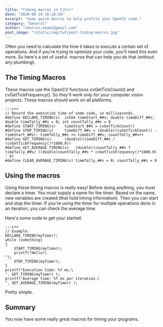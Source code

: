```yaml
---
title: "Timing macros in C/C++"
date: "2010-08-19 16:18:20"
excerpt: "Some quick macros to help profile your OpenCV code."
category: "General"
author: "shervin.emami@gmail.com"
post_image: "/static/img/tut/post-timing-macros.jpg"
---
```

Often you need to calculate the time it takes to execute a certain set of operations. And if you're trying to optimize your code, you'll need this even more. So here's a set of useful  macros that can help you do that (without any plumbing). 

## The Timing Macros

These macros use the OpenCV functions cvGetTickCount() and cvGetTickFrequency(). So they'll work only for your computer vision projects. These macros should work on all platforms. 
    
    :::c++
    // Record the execution time of some code, in milliseconds.
    #define DECLARE_TIMING(s)  int64 timeStart_##s; double timeDiff_##s; double timeTally_##s = 0; int countTally_##s = 0
    #define START_TIMING(s)    timeStart_##s = cvGetTickCount()
    #define STOP_TIMING(s) 	   timeDiff_##s = (double)(cvGetTickCount() - timeStart_##s); timeTally_##s += timeDiff_##s; countTally_##s++
    #define GET_TIMING(s) 	   (double)(timeDiff_##s / (cvGetTickFrequency()*1000.0))
    #define GET_AVERAGE_TIMING(s)   (double)(countTally_##s ? timeTally_##s/ ((double)countTally_##s * cvGetTickFrequency()*1000.0) : 0)
    #define CLEAR_AVERAGE_TIMING(s) timeTally_##s = 0; countTally_##s = 0

## Using the macros

Using these timing macros is really easy! Before doing anything, you must declare a timer. You must supply a name for the timer. Based on the name, new variables are created (that hold timing information). Then you can start and stop the timer. If you're using the timer for multiple operations done in an iteration, you can check the average time.

Here's some code to get your started: 
    
    :::c++
    // Example:
    DECLARE_TIMING(myTimer);
    while (something)
    {
        START_TIMING(myTimer);
        printf("Hello!\
    ");
        STOP_TIMING(myTimer);
    }
    printf("Execution time: %f ms.\
    ", GET_TIMING(myTimer) );
    printf("Average time: %f ms per iteration.\
    ", GET_AVERAGE_TIMING(myTimer) );

Pretty simple. 

## Summary

You now have some really great macros for timing your programs.
